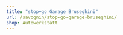 ```yaml
---
title: "stop+go Garage Bruseghini"
url: /savognin/stop-go-garage-bruseghini/
shop: Autowerkstatt
---
```

